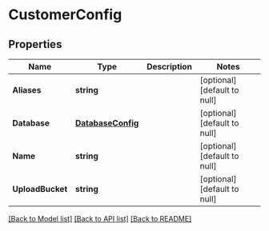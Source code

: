 # CustomerConfig

## Properties
Name | Type | Description | Notes
------------ | ------------- | ------------- | -------------
**Aliases** | **string** |  | [optional] [default to null]
**Database** | [**DatabaseConfig**](DatabaseConfig.md) |  | [optional] [default to null]
**Name** | **string** |  | [optional] [default to null]
**UploadBucket** | **string** |  | [optional] [default to null]

[[Back to Model list]](../README.md#documentation-for-models) [[Back to API list]](../README.md#documentation-for-api-endpoints) [[Back to README]](../README.md)


